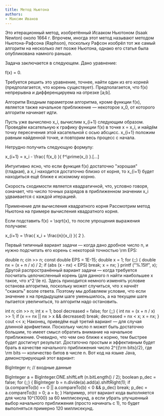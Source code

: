 ```yaml
---
title: Метод Ньютона
authors:
- Максим Иванов
---
```


Это итерационный метод, изобретённый Исааком Ньютоном (Isaak Newton) около 1664 г. Впрочем, иногда этот метод называют методом Ньютона-Рафсона (Raphson), поскольку Рафсон изобрёл тот же самый алгоритм на несколько лет позже Ньютона, однако его статья была опубликована намного раньше.

Задача заключается в следующем. Дано уравнение:

 f(x) = 0. 

Требуется решить это уравнение, точнее, найти один из его корней (предполагается, что корень существует). Предполагается, что f(x) непрерывна и дифференцируема на отрезке [a;b].

Алгоритм
Входным параметром алгоритма, кроме функции f(x), является также начальное приближение — некоторое x_0, от которого алгоритм начинает идти.

Пусть уже вычислено x_i, вычислим x_{i+1} следующим образом. Проведём касательную к графику функции f(x) в точке x = x_i, и найдём точку пересечения этой касательной с осью абсцисс. x_{i+1} положим равным найденной точке, и повторим весь процесс с начала.

Нетрудно получить следующую формулу:

 x_{i+1} = x_i - \frac{ f(x_i) }{ f^\prime(x_i) }.[...]

Интуитивно ясно, что если функция f(x) достаточно "хорошая" (гладкая), а x_i находится достаточно близко от корня, то x_{i+1} будет находиться ещё ближе к искомому корню.

Скорость сходимости является квадратичной, что, условно говоря, означает, что число точных разрядов в приближенном значении x_i удваивается с каждой итерацией.

Применение для вычисления квадратного корня
Рассмотрим метод Ньютона на примере вычисления квадратного корня.

Если подставить f(x) = \sqrt{x}, то после упрощения выражения получаем:

 x_{i+1} = \frac{ x_i + \frac{n}{x_i} }{ 2 }. 

Первый типичный вариант задачи — когда дано дробное число n, и нужно подсчитать его корень с некоторой точностью \rm EPS:

double n;
cin >> n;
const double EPS = 1E-15;
double x = 1;
for (;;) {
	double nx = (x + n / x) / 2;
	if (abs (x - nx) < EPS)  break;
	x = nx;
}
printf ("%.15lf", x);
Другой распространённый вариант задачи — когда требуется посчитать целочисленный корень (для данного n найти наибольшее x такое, что x^2 \le n). Здесь приходится немного изменять условие останова алгоритма, поскольку может случиться, что x начнёт "скакать" возле ответа. Поэтому мы добавляем условие, что если значение x на предыдущем шаге уменьшилось, а на текущем шаге пытается увеличиться, то алгоритм надо остановить.

int n;
cin >> n;
int x = 1;
bool decreased = false;
for (;;) {
	int nx = (x + n / x) >> 1;
	if (x == nx || nx > x && decreased)  break;
	decreased = nx < x;
	x = nx;
}
cout << x;
Наконец, приведём ещё третий вариант — для случая длинной арифметики. Поскольку число n может быть достаточно большим, то имеет смысл обратить внимание на начальное приближение. Очевидно, что чем оно ближе к корню, тем быстрее будет достигнут результат. Достаточно простым и эффективным будет брать в качестве начального приближения число 2^{{\rm bits}/2}, где \rm bits — количество битов в числе n. Вот код на языке Java, демонстрирующий этот вариант:

BigInteger n; // входные данные
 
BigInteger a = BigInteger.ONE.shiftLeft (n.bitLength() / 2);
boolean p_dec = false;
for (;;) {
	BigInteger b = n.divide(a).add(a).shiftRight(1);
	if (a.compareTo(b) == 0 || a.compareTo(b) < 0 && p_dec)  break;
	p_dec = a.compareTo(b) > 0;
	a = b;
}
Например, этот вариант кода выполняется для числа 10^{1000} за 60 миллисекунд, а если убрать улучшенный выбор начального приближения (просто начинать с 1), то будет выполняться примерно 120 миллисекунд.